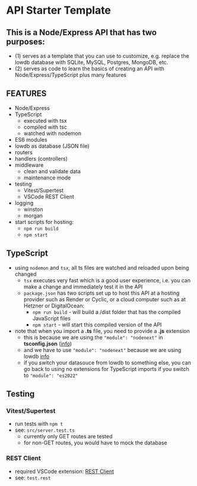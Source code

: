 # API Starter Template

## This is a Node/Express API that has two purposes:

  -   (1) serves as a template that you can use to customize, e.g. replace the lowdb database with SQLite, MySQL, Postgres, MongoDB, etc.
  -   (2) serves as code to learn the basics of creating an API with Node/Express/TypeScript plus many features

## FEATURES

- Node/Express
- TypeScript
  - executed with tsx
  - compiled with tsc
  - watched with nodemon
- ES6 modules
- lowdb as database (JSON file)
- routers
- handlers (controllers)
- middleware
  - clean and validate data
  - maintenance mode
- testing
  - Vitest/Supertest 
  - VSCode REST Client
- logging 
  - winston 
  - morgan
- start scripts for hosting: 
  - `npm run build` 
  - `npm start`

## TypeScript

-   using `nodemon` and `tsx`, all ts files are watched and reloaded upon being changed
    -   `tsx` executes very fast which is a good user experience, i.e. you can make a change and immediately test it in the API
    -   `package.json` has two scripts set up to host this API at a hosting provider such as Render or Cyclic, or a cloud computer such as at Hetzner or DigitalOcean:
        -   `npm run build` - will build a /dist folder that has the compiled JavaScript files
        -   `npm start` - will start this compiled version of the API
-   note that when you import a **.ts** file, you need to provide a **.js** extension
    -   this is because we are using the `"module": "nodenext"` in **tsconfig.json** ([info](https://www.totaltypescript.com/relative-import-paths-need-explicit-file-extensions-in-ecmascript-imports))
    -   and we have to use `"module": "nodenext"` because we are using lowdb [info](<[info](https://github.com/typicode/lowdb/issues/554)>)
    -   if you switch your datasouce from lowdb to something else, you can go back to using no extensions for TypeScript imports if you switch to `"module": "es2022"`

## Testing

### Vitest/Supertest

-   run tests with `npm t`
-   see: `src/server.test.ts`
    -   currently only GET routes are tested
    -   for non-GET routes, you would have to mock the database

### REST Client

-   required VSCode extension: [REST Client](https://marketplace.visualstudio.com/items?itemName=humao.rest-client)
-   see: `test.rest`
